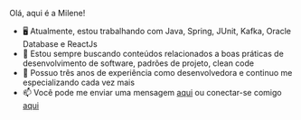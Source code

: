  Olá, aqui é a Milene!

- 🖥️ Atualmente, estou trabalhando com Java, Spring, JUnit, Kafka, Oracle Database e ReactJs
- 🌱 Estou sempre buscando conteúdos relacionados a boas práticas de desenvolvimento de software, padrões de projeto, clean code
- 🔭 Possuo três anos de experiência como desenvolvedora e continuo me especializando cada vez mais
- 📫 Você pode me enviar uma mensagem [aqui](mailto:milenefaria33@gmail.com) ou conectar-se comigo [aqui](https://www.linkedin.com/in/milene-gabrielle/)

